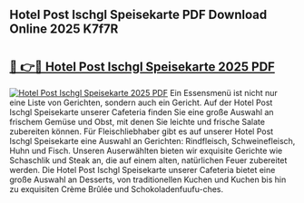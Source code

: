 ## Hotel Post Ischgl Speisekarte PDF Download Online 2025 K7f7R

# <h2><a href="http://gc7z6o.nevu.top/?p=Hotel+Post+Ischgl+Speisekarte">🔗 👉🔴 Hotel Post Ischgl Speisekarte 2025 PDF</a></h2>

[![Hotel Post Ischgl Speisekarte 2025 PDF](https://i.imgur.com/dBaPXMq.png)](http://gc7z6o.nevu.top/?p=Hotel+Post+Ischgl+Speisekarte)
Ein Essensmenü ist nicht nur eine Liste von Gerichten, sondern auch ein Gericht. Auf der Hotel Post Ischgl Speisekarte unserer Cafeteria finden Sie eine große Auswahl an frischem Gemüse und Obst, mit denen Sie leichte und frische Salate zubereiten können. Für Fleischliebhaber gibt es auf unserer Hotel Post Ischgl Speisekarte eine Auswahl an Gerichten: Rindfleisch, Schweinefleisch, Huhn und Fisch. Unseren Auserwählten bieten wir exquisite Gerichte wie Schaschlik und Steak an, die auf einem alten, natürlichen Feuer zubereitet werden. Die Hotel Post Ischgl Speisekarte unserer Cafeteria bietet eine große Auswahl an Desserts, von traditionellen Kuchen und Kuchen bis hin zu exquisiten Crème Brûlée und Schokoladenfuufu-ches.

